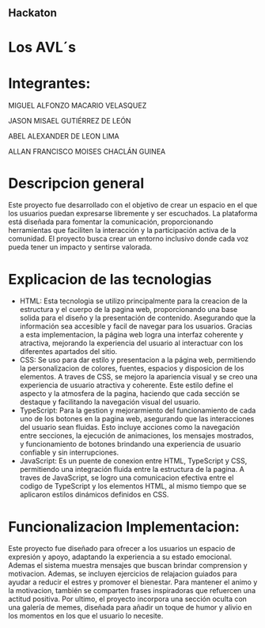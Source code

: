 ## Hackaton

# Los AVL´s
# Integrantes:
MIGUEL ALFONZO MACARIO VELASQUEZ

JASON MISAEL GUTIÉRREZ DE LEÓN

ABEL ALEXANDER DE LEON LIMA

ALLAN FRANCISCO MOISES CHACLÁN GUINEA


# Descripcion general
Este proyecto fue desarrollado con el objetivo de crear un espacio en el que los usuarios puedan expresarse libremente y ser escuchados. La plataforma está diseñada para fomentar la comunicación, proporcionando herramientas que faciliten la interacción y la participación activa de la comunidad. El proyecto busca crear un entorno inclusivo donde cada voz pueda tener un impacto y sentirse valorada.


# Explicacion de las tecnologias
- HTML: Esta tecnologia se utilizo principalmente para la creacion de la estructura y el cuerpo de la pagina web, proporcionando una base solida para el diseño y la presentación de contenido. Asegurando que la información sea accesible y facil de navegar para los usuarios. Gracias a esta implementacion, la página web logra una interfaz coherente y atractiva, mejorando la experiencia del usuario al interactuar con los diferentes apartados del sitio.
- CSS: Se uso para dar estilo y presentacion a la página web, permitiendo la personalizacion de colores, fuentes, espacios y disposicion de los elementos. A traves de CSS, se mejoro la apariencia visual y se creo una experiencia de usuario atractiva y coherente. Este estilo define el aspecto y la atmosfera de la pagina, haciendo que cada sección se destaque y facilitando la navegación visual del usuario.
- TypeScript: Para la gestion y mejorarmiento del funcionamiento de cada uno de los botones en la pagina web, asegurando que las interacciones del usuario sean fluidas. Esto incluye acciones como la navegación entre secciones, la ejecución de animaciones, los mensajes mostrados, y funcionamiento de botones brindando una experiencia de usuario confiable y sin interrupciones.
- JavaScript: Es un puente de conexion entre HTML, TypeScript y CSS, permitiendo una integración fluida entre la estructura de la pagina. A traves de JavaScript, se logro una comunicacion efectiva entre el codigo de TypeScript y los elementos HTML, al mismo tiempo que se aplicaron estilos dinámicos definidos en CSS. 


# Funcionalizacion Implementacion:
Este proyecto fue diseñado para ofrecer a los usuarios un espacio de expresión y apoyo, adaptando la experiencia a su estado emocional. Ademas el sistema muestra mensajes que buscan brindar comprension y motivacion. Ademas, se incluyen ejercicios de relajacion guiados para ayudar a reducir el estres y promover el bienestar. Para mantener el animo y la motivacion, también se comparten frases inspiradoras que refuercen una actitud positiva. Por ultimo, el proyecto incorpora una sección oculta con una galería de memes, diseñada para añadir un toque de humor y alivio en los momentos en los que el usuario lo necesite.


